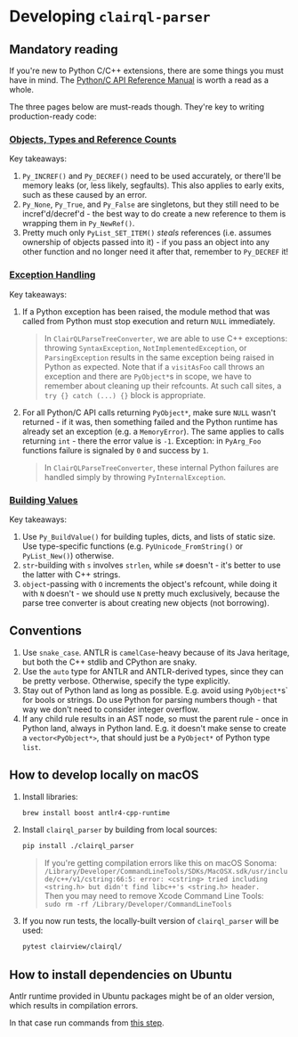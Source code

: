 # Developing `clairql-parser`

## Mandatory reading

If you're new to Python C/C++ extensions, there are some things you must have in mind. The [Python/C API Reference Manual](https://docs.python.org/3/c-api/index.html) is worth a read as a whole.

The three pages below are must-reads though. They're key to writing production-ready code:

### [Objects, Types and Reference Counts](https://docs.python.org/3/c-api/intro.html#objects-types-and-reference-counts)

   Key takeaways:

   1. `Py_INCREF()` and `Py_DECREF()` need to be used accurately, or there'll be memory leaks (or, less likely, segfaults). This also applies to early exits, such as these caused by an error.
   1. `Py_None`, `Py_True`, and `Py_False` are singletons, but they still need to be incref'd/decref'd - the best way to do create a new reference to them is wrapping them in `Py_NewRef()`.
   1. Pretty much only `PyList_SET_ITEM()` _steals_ references (i.e. assumes ownership of objects passed into it) - if you pass an object into any other function and no longer need it after that, remember to `Py_DECREF` it!

### [Exception Handling](https://docs.python.org/3/c-api/exceptions.html)

   Key takeaways:

   1. If a Python exception has been raised, the module method that was called from Python must stop execution and return `NULL` immediately.
      > In `ClairQLParseTreeConverter`, we are able to use C++ exceptions: throwing `SyntaxException`,
      > `NotImplementedException`, or `ParsingException` results in the same exception being raised in Python as
      > expected. Note that if a `visitAsFoo` call throws an exception and there are `PyObject*`s in scope, we have to
      > remember about cleaning up their refcounts. At such call sites, a `try {} catch (...) {}` block is appropriate.
   1. For all Python/C API calls returning `PyObject*`, make sure `NULL` wasn't returned - if it was, then something failed and the Python runtime has already set an exception (e.g. a `MemoryError`). The same applies to calls returning `int` - there the error value is `-1`. Exception: in `PyArg_Foo` functions failure is signaled by `0` and success by `1`.
      > In `ClairQLParseTreeConverter`, these internal Python failures are handled simply by throwing
      > `PyInternalException`.

### [Building Values](https://docs.python.org/3/c-api/arg.html#building-values)

   Key takeaways:

   1. Use `Py_BuildValue()` for building tuples, dicts, and lists of static size. Use type-specific functions (e.g. `PyUnicode_FromString()` or `PyList_New()`) otherwise.
   1. `str`-building with `s` involves `strlen`, while `s#` doesn't - it's better to use the latter with C++ strings.
   1. `object`-passing with `O` increments the object's refcount, while doing it with `N` doesn't - we should use `N` pretty much exclusively, because the parse tree converter is about creating new objects (not borrowing).

## Conventions

1. Use `snake_case`. ANTLR is `camelCase`-heavy because of its Java heritage, but both the C++ stdlib and CPython are snaky.
2. Use the `auto` type for ANTLR and ANTLR-derived types, since they can be pretty verbose. Otherwise, specify the type explicitly.
3. Stay out of Python land as long as possible. E.g. avoid using `PyObject*`s` for bools or strings.
   Do use Python for parsing numbers though - that way we don't need to consider integer overflow.
4. If any child rule results in an AST node, so must the parent rule - once in Python land, always in Python land.
   E.g. it doesn't  make sense to create a `vector<PyObject*>`, that should just be a `PyObject*` of Python type `list`.

## How to develop locally on macOS

1. Install libraries:

    ```bash
    brew install boost antlr4-cpp-runtime
    ```

1. Install `clairql_parser` by building from local sources:

    ```bash
    pip install ./clairql_parser
    ```

   > If you're getting compilation errors like this on macOS Sonoma:  
   > `/Library/Developer/CommandLineTools/SDKs/MacOSX.sdk/usr/include/c++/v1/cstring:66:5: error: <cstring> tried including <string.h> but didn't find libc++'s <string.h> header.`  
   > Then you may need to remove Xcode Command Line Tools:  
   > `sudo rm -rf /Library/Developer/CommandLineTools`

1. If you now run tests, the locally-built version of `clairql_parser` will be used:

    ```bash
    pytest clairview/clairql/
    ```

## How to install dependencies on Ubuntu

Antlr runtime provided in Ubuntu packages might be of an older version, which results in compilation errors.

In that case run commands from [this step](https://github.com/ClairView/clairview/blob/4fba6a63e351131fdb27b85e7ba436446fdb3093/.github/actions/run-backend-tests/action.yml#L100).
